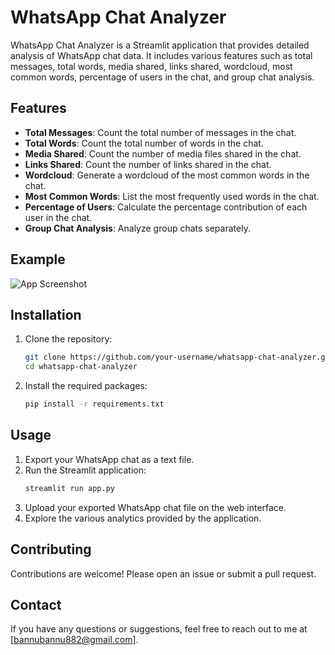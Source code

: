 # WhatsApp Chat Analyzer

WhatsApp Chat Analyzer is a Streamlit application that provides detailed analysis of WhatsApp chat data. It includes various features such as total messages, total words, media shared, links shared, wordcloud, most common words, percentage of users in the chat, and group chat analysis.

## Features

- **Total Messages**: Count the total number of messages in the chat.
- **Total Words**: Count the total number of words in the chat.
- **Media Shared**: Count the number of media files shared in the chat.
- **Links Shared**: Count the number of links shared in the chat.
- **Wordcloud**: Generate a wordcloud of the most common words in the chat.
- **Most Common Words**: List the most frequently used words in the chat.
- **Percentage of Users**: Calculate the percentage contribution of each user in the chat.
- **Group Chat Analysis**: Analyze group chats separately.

## Example

![App Screenshot](images/img1.png)


## Installation

1. Clone the repository:
    ```bash
    git clone https://github.com/your-username/whatsapp-chat-analyzer.git
    cd whatsapp-chat-analyzer
    ```

2. Install the required packages:
    ```bash
    pip install -r requirements.txt
    ```

## Usage

1. Export your WhatsApp chat as a text file.
2. Run the Streamlit application:
    ```bash
    streamlit run app.py
    ```
3. Upload your exported WhatsApp chat file on the web interface.
4. Explore the various analytics provided by the application.

## Contributing

Contributions are welcome! Please open an issue or submit a pull request.

## Contact

If you have any questions or suggestions, feel free to reach out to me at [bannubannu882@gmail.com].

